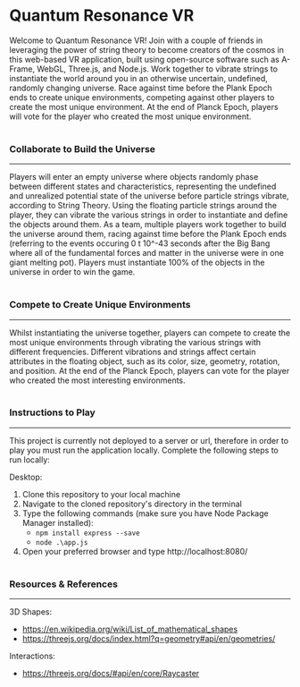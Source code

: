 # Quantum Resonance VR

Welcome to Quantum Resonance VR! Join with a couple of friends in leveraging the power of string theory to become creators of the cosmos in this web-based VR application, built using open-source software such as A-Frame, WebGL, Three.js, and Node.js. Work together to vibrate strings to instantiate the world around you in an otherwise uncertain, undefined, randomly changing universe. Race against time before the Plank Epoch ends to create unique environments, competing against other players to create the most unique environment. At the end of Planck Epoch, players will vote for the player who created the most unique environment.
<br>
<br>

### Collaborate to Build the Universe

---

Players will enter an empty universe where objects randomly phase between different states and characteristics, representing the undefined and unrealized potential state of the universe before particle strings vibrate, according to String Theory. Using the floating particle strings around the player, they can vibrate the various strings in order to instantiate and define the objects around them. As a team, multiple players work together to build the universe around them, racing against time before the Plank Epoch ends (referring to the events occuring 0 t 10^-43 seconds after the Big Bang where all of the fundamental forces and matter in the universe were in one giant melting pot). Players must instantiate 100% of the objects in the universe in order to win the game.
<br>
<br>

### Compete to Create Unique Environments

---

Whilst instantiating the universe together, players can compete to create the most unique environments through vibrating the various strings with different frequencies. Different vibrations and strings affect certain attributes in the floating object, such as its color, size, geometry, rotation, and position. At the end of the Planck Epoch, players can vote for the player who created the most interesting environments.
<br>
<br>

### Instructions to Play

---

This project is currently not deployed to a server or url, therefore in order to play you must run the application locally. Complete the following steps to run locally:

Desktop:

1. Clone this repository to your local machine
2. Navigate to the cloned repository's directory in the terminal
3. Type the following commands (make sure you have Node Package Manager installed):
   - `npm install express --save`
   - `node .\app.js`
4. Open your preferred browser and type http://localhost:8080/
   <br>
   <br>

### Resources & References

---

3D Shapes:

- https://en.wikipedia.org/wiki/List_of_mathematical_shapes
- https://threejs.org/docs/index.html?q=geometry#api/en/geometries/

Interactions:

- https://threejs.org/docs/#api/en/core/Raycaster
